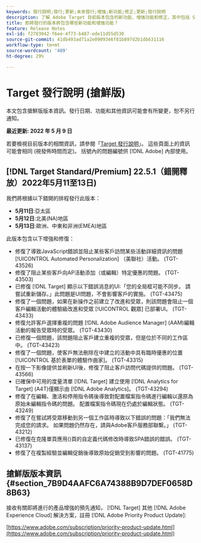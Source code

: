 ```yaml
---
keywords: 發行說明;發行;更新;未來發行;增強;新功能;修正;更新;發行說明
description: 了解 Adobe Target 目前版本包含的新功能、增強功能和修正，其中包括 SDK、API 和 JavaScript 程式庫。
title: 即將發行的版本將包含哪些新功能和增強功能？
feature: Release Notes
exl-id: f2783042-f6ee-4f73-b487-ede11d55d530
source-git-commit: 41db493ad71a2e0909346f81b897d2b1db631116
workflow-type: tm+mt
source-wordcount: '489'
ht-degree: 29%

---
```


# Target 發行說明 (搶鮮版)

本文包含搶鮮版版本資訊。發行日期、功能和其他資訊可能會有所變更，恕不另行通知。

**最近更新: 2022 年 5 月 9 日**

若要檢視目前版本的相關資訊，請參閱「[Target 發行說明](release-notes.md)」。 這些頁面上的資訊可能會相同 (視發佈時間而定)。 括號內的問題編號供 [!DNL Adobe] 內部使用。

## [!DNL Target Standard/Premium] 22.5.1（錯開釋放）2022年5月11至13日)

我們將根據以下錯開的排程發行此版本：

* **5月11日**:亞太區
* **5月12日**:北美(NA)地區
* **5月13日**:歐洲、中東和非洲(EMEA)地區

此版本包含以下增強和修復：

* 修復了導致JavaScript錯誤並阻止某些客戶訪問某些活動詳細資訊的問題 [!UICONTROL Automated Personalization] （美聯社）活動。 (TGT-43526)
* 修復了阻止某些客戶向AP活動添加（或編輯）特定優惠的問題。 (TGT-43503)
* 已修復 [!DNL Target] 顯示以下錯誤消息的UI:「您的全局框可能不同步。 請嘗試重新儲存。」此問題是UI問題，不會影響客戶的實施。 (TGT-43475)
* 修復了一個問題，如果在新操作之前建立了改進和受眾，則該問題會阻止一個客戶編輯活動的體驗級改進和受眾 [!UICONTROL 觀眾] 已部署UI。 (TGT-43433)
* 修復允許客戶選擇重複的問題 [!DNL Adobe Audience Manager] (AAM)編輯活動的報告受眾時的受眾。 (TGT-43430)
* 已修復一個問題，該問題阻止客戶建立重複的受眾，但是位於不同的工作區中。 (TGT-43423)
* 修復了一個問題，使客戶無法刪除在中建立的活動中具有臨時優惠的位置 [!UICONTROL 基於表單的體驗作曲家]。 (TGT-43315)
* 在按一下影像提供並刷新UI後，修復了阻止客戶訪問代碼提供的問題。 (TGT-43566)
* 已確保中可用的度量清單 [!DNL Target] 建立使用 [!DNL Analytics for Target] (A4T)僅顯示由 [!DNL Adobe Analytics]。 (TGT-43294)
* 修復了在編輯、激活和停用指令碼後導致對配置檔案指令碼進行編輯以還原為原始未編輯指令碼的問題。 配置檔案指令碼現在仍處於編輯狀態。 (TGT-43249)
* 修復了在嘗試將受眾移動到另一個工作區時導致以下錯誤的問題：「我們無法完成您的請求。 如果問題仍然存在，請與Adobe客戶服務部聯繫。」 (TGT-43212)
* 已修復在克隆單頁應用()頁的自定義代碼修改時導致SPA錯誤的錯誤。 (TGT-43137)
* 修復了在複製經驗並編輯促銷後導致原始促銷受到影響的問題。 (TGT-41775)

## 搶鮮版版本資訊 {#section_7B9D4AAFC6A74388B9D7DEF0658D8B63}

接收有關即將進行的產品增強的預先通知， [!DNL Target] 其他 [!DNL Adobe Experience Cloud] 解決方案，註冊 [!DNL Adobe Priority Product Update]:

[https://www.adobe.com/subscription/priority-product-update.html](https://www.adobe.com/subscription/priority-product-update.html)

